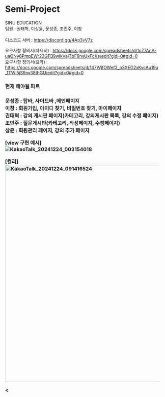 # Semi-Project
SINU EDUCATION<br>
팀원 : 권태혁, 이상윤, 문성종, 조민주, 이창
<br><br>
디스코드 서버 : https://discord.gg/4Ap3vV7z <br>

요구사항 정의서(자세히) :  https://docs.google.com/spreadsheets/d/1cZ7AnA-uaONy6PmpEWr23GFB9wlkVajTbF9nvUxFcKs/edit?gid=0#gid=0
<br>
요구사항 정의서(요약) : https://docs.google.com/spreadsheets/d/147WjfOWef2_o3XEG2xKvcAu19u_1TWi5jS9nv38thGU/edit?gid=0#gid=0

<h3> 현재 해야될 파트 <h3>
문성종 : 탑바, 사이드바 ,메인페이지 <br>
이창 : 회원가입, 아이디 찾기, 비밀번호 찾기, 마이페이지 <br>
권태혁 : 강의 게시판 페이지(카테고리, 강의게시판 목록, 강의 수정 페이지) <br>
조민주 : 질문게시판(카테고리, 작성페이지, 수정페이지) <br>
상윤 : 회원관리 페이지, 강의 추가 페이지 <br>

[view 구현 예시]<br>
![KakaoTalk_20241224_003154018](https://github.com/user-attachments/assets/498c639e-16fa-4cf9-8ac3-cab5a66f3bea)
<br>

[컬러]<br>
<img width="704" alt="KakaoTalk_20241224_091416524" src="https://github.com/user-attachments/assets/b789d86f-10ba-47e7-bf45-e5712b659f46" />

<
